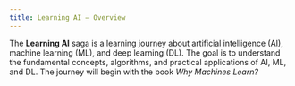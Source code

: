 ```yaml
---
title: Learning AI — Overview
---
```


The **Learning AI** saga is a learning journey about artificial intelligence (AI), machine learning (ML), and deep learning (DL).
The goal is to understand the fundamental concepts, algorithms, and practical applications of AI, ML, and DL.
The journey will begin with the book _Why Machines Learn?_
